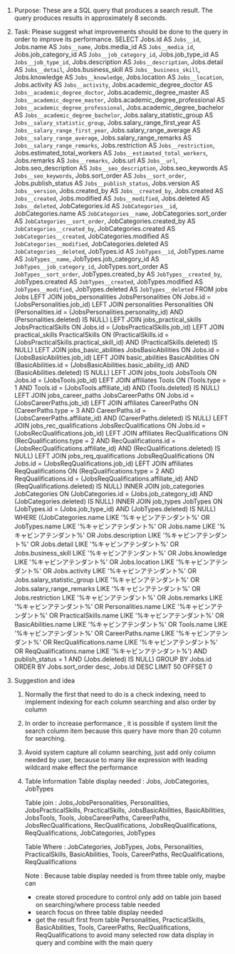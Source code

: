 1. Purpose: These are a SQL query that produces a search result. The query produces results in approximately 8 seconds. 
2. Task: Please suggest what improvements should be done to the query in order to improve its performance. 
    SELECT
    Jobs.id AS `Jobs__id`, 
    Jobs.name AS `Jobs__name`, 
    Jobs.media_id AS `Jobs__media_id`, 
    Jobs.job_category_id AS `Jobs__job_category_id`, 
    Jobs.job_type_id AS `Jobs__job_type_id`, 
    Jobs.description AS `Jobs__description`, 
    Jobs.detail AS `Jobs__detail`, 
    Jobs.business_skill AS `Jobs__business_skill`, 
    Jobs.knowledge AS `Jobs__knowledge`, 
    Jobs.location AS `Jobs__location`, 
    Jobs.activity AS `Jobs__activity`, 
    Jobs.academic_degree_doctor AS `Jobs__academic_degree_doctor`, 
    Jobs.academic_degree_master AS `Jobs__academic_degree_master`, 
    Jobs.academic_degree_professional AS `Jobs__academic_degree_professional`, 
    Jobs.academic_degree_bachelor AS `Jobs__academic_degree_bachelor`, 
    Jobs.salary_statistic_group AS `Jobs__salary_statistic_group`, 
    Jobs.salary_range_first_year AS `Jobs__salary_range_first_year`, 
    Jobs.salary_range_average AS `Jobs__salary_range_average`, 
    Jobs.salary_range_remarks AS `Jobs__salary_range_remarks`,
     Jobs.restriction AS `Jobs__restriction`, 
    Jobs.estimated_total_workers AS `Jobs__estimated_total_workers`, 
    Jobs.remarks AS `Jobs__remarks`, 
    Jobs.url AS `Jobs__url`, 
    Jobs.seo_description AS `Jobs__seo_description`, 
    Jobs.seo_keywords AS `Jobs__seo_keywords`,
     Jobs.sort_order AS `Jobs__sort_order`, 
    Jobs.publish_status AS `Jobs__publish_status`, 
    Jobs.version AS `Jobs__version`, 
    Jobs.created_by AS `Jobs__created_by`, 
    Jobs.created AS `Jobs__created`, 
    Jobs.modified AS `Jobs__modified`, 
    Jobs.deleted AS `Jobs__deleted`, 
    JobCategories.id AS `JobCategories__id`, 
    JobCategories.name AS `JobCategories__name`, 
    JobCategories.sort_order AS `JobCategories__sort_order`, 
    JobCategories.created_by AS `JobCategories__created_by`, 
    JobCategories.created AS `JobCategories__created`, 
    JobCategories.modified AS `JobCategories__modified`, 
    JobCategories.deleted AS `JobCategories__deleted`, 
    JobTypes.id AS `JobTypes__id`, 
    JobTypes.name AS `JobTypes__name`, 
    JobTypes.job_category_id AS `JobTypes__job_category_id`, 
    JobTypes.sort_order AS `JobTypes__sort_order`, 
    JobTypes.created_by AS `JobTypes__created_by`, 
    JobTypes.created AS `JobTypes__created`, 
    JobTypes.modified AS `JobTypes__modified`, 
    JobTypes.deleted AS `JobTypes__deleted` FROM jobs Jobs 
    LEFT JOIN jobs_personalities JobsPersonalities ON Jobs.id = (JobsPersonalities.job_id) 
    LEFT JOIN personalities Personalities ON (Personalities.id = (JobsPersonalities.personality_id) AND (Personalities.deleted) IS NULL) 
    LEFT JOIN jobs_practical_skills JobsPracticalSkills ON Jobs.id = (JobsPracticalSkills.job_id) 
    LEFT JOIN practical_skills PracticalSkills ON (PracticalSkills.id = (JobsPracticalSkills.practical_skill_id) AND 
    (PracticalSkills.deleted) IS NULL) 
    LEFT JOIN jobs_basic_abilities JobsBasicAbilities ON Jobs.id = (JobsBasicAbilities.job_id) 
    LEFT JOIN basic_abilities BasicAbilities ON (BasicAbilities.id = (JobsBasicAbilities.basic_ability_id) AND (BasicAbilities.deleted) 
    IS NULL) 
    LEFT JOIN jobs_tools JobsTools ON Jobs.id = (JobsTools.job_id) 
    LEFT JOIN affiliates Tools ON (Tools.type = 1 AND Tools.id = (JobsTools.affiliate_id) AND (Tools.deleted) IS NULL) 
    LEFT JOIN jobs_career_paths JobsCareerPaths ON Jobs.id = (JobsCareerPaths.job_id) 
    LEFT JOIN affiliates CareerPaths ON (CareerPaths.type = 3 AND CareerPaths.id = (JobsCareerPaths.affiliate_id) AND 
    (CareerPaths.deleted) IS NULL) 
    LEFT JOIN jobs_rec_qualifications JobsRecQualifications ON Jobs.id = (JobsRecQualifications.job_id) 
    LEFT JOIN affiliates RecQualifications ON (RecQualifications.type = 2 AND RecQualifications.id = 
    (JobsRecQualifications.affiliate_id) AND (RecQualifications.deleted) IS NULL) 
    LEFT JOIN jobs_req_qualifications JobsReqQualifications ON Jobs.id = (JobsReqQualifications.job_id) 
    LEFT JOIN affiliates ReqQualifications ON (ReqQualifications.type = 2 AND ReqQualifications.id = 
    (JobsReqQualifications.affiliate_id) AND (ReqQualifications.deleted) IS NULL) 
    INNER JOIN job_categories JobCategories ON (JobCategories.id = (Jobs.job_category_id) AND (JobCategories.deleted) IS NULL) 
    INNER JOIN job_types JobTypes ON (JobTypes.id = (Jobs.job_type_id) AND (JobTypes.deleted) IS NULL) 
    WHERE ((JobCategories.name LIKE '%キャビンアテンダント%' 
    OR JobTypes.name LIKE '%キャビンアテンダント%' 
    OR Jobs.name LIKE '%キャビンアテンダント%'
    OR Jobs.description LIKE '%キャビンアテンダント%' 
    OR Jobs.detail LIKE '%キャビンアテンダント%' 
    OR Jobs.business_skill LIKE '%キャビンアテンダント%' 
    OR Jobs.knowledge LIKE '%キャビンアテンダント%' 
    OR Jobs.location LIKE '%キャビンアテンダント%' 
    OR Jobs.activity LIKE '%キャビンアテンダント%' 
    OR Jobs.salary_statistic_group LIKE '%キャビンアテンダント%' 
    OR Jobs.salary_range_remarks LIKE '%キャビンアテンダント%' 
    OR Jobs.restriction LIKE '%キャビンアテンダント%' 
    OR Jobs.remarks LIKE '%キャビンアテンダント%' 
    OR Personalities.name LIKE '%キャビンアテンダント%' 
    OR PracticalSkills.name LIKE '%キャビンアテンダント%' 
    OR BasicAbilities.name LIKE '%キャビンアテンダント%' 
    OR Tools.name LIKE '%キャビンアテンダント%' 
    OR CareerPaths.name LIKE '%キャビンアテンダント%' 
    OR RecQualifications.name LIKE '%キャビンアテンダント%' 
    OR ReqQualifications.name LIKE '%キャビンアテンダント%') 
    AND publish_status = 1 
    AND (Jobs.deleted) IS NULL) 
    GROUP BY Jobs.id 
    ORDER BY Jobs.sort_order desc, Jobs.id DESC 
    LIMIT 50 OFFSET 0

3. Suggestion and idea
    1)	Normally the first that need to do is a check indexing, need to implement indexing for each column searching and also order by   
        column
    2)	In order to increase performance , it is possible if system limit the search column item  because this query have more than 20 
        column for searching. 
    3)	Avoid system capture all column searching, just add only column needed by user, because to many like expression with leading 
        wildcard make effect the performance
    4)	Table Information
        Table display needed : Jobs, JobCategories, JobTypes

        Table join : Jobs,JobsPersonalities, Personalities, JobsPracticalSkills, PracticalSkills, JobsBasicAbilities, BasicAbilities,            JobsTools, Tools, JobsCareerPaths, CareerPaths, JobsRecQualifications, RecQualifications, JobsReqQualifications, 
        ReqQualifications, JobCategories, JobTypes

        Table Where : JobCategories, JobTypes, Jobs, Personalities, PracticalSkills, BasicAbilities, Tools, CareerPaths, 
        RecQualifications, ReqQualifications

        Note : Because table display needed is from three table only, maybe can 
        -	create stored procedure to control only add on table join based on searching/where process table needed
        -	search focus on three table display needed
        -	get the result first from table Personalities, PracticalSkills, BasicAbilities, Tools, CareerPaths, RecQualifications, 
        ReqQualifications to avoid many selected row data display in query and combine with  the main query 
